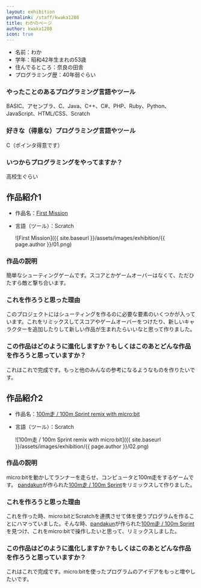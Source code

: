 ```yaml
---
layout: exhibition
permalink: /staff/kwaka1208
title: わかのページ
author: kwaka1208
icon: true
---
```

- 名前：わか
- 学年：昭和42年生まれの53歳
- 住んでるところ：奈良の田舎
- プログラミング歴：40年弱ぐらい

### やったことのあるプログラミング言語やツール

BASIC、アセンブラ、C、Java、C++、C#、PHP、Ruby、Python、JavaScript、HTML/CSS、Scratch

### 好きな（得意な）プログラミング言語やツール

C（ポインタ得意です）

### いつからプログラミングをやってますか？

高校生ぐらい

## 作品紹介1

- 作品名：[First Mission](https://scratch.mit.edu/projects/68155398/)
- 言語（ツール）：Scratch

    ![First Mission]({{ site.baseurl }}/assets/images/exhibition/{{ page.author }}/01.png)

### 作品の説明

簡単なシューティングゲームです。スコアとかゲームオーバーはなくて、ただひたすら敵と撃ち合います。

### これを作ろうと思った理由

このプロジェクトにはシューティングを作るのに必要な要素のいくつかが入っています。これをリミックスしてスコアやゲームオーバーをつけたり、新しいキャラクターを追加したりして新しい作品が生まれたらいいなと思って作りました。

### この作品はどのように進化しますか？もしくはこのあとどんな作品を作ろうと思っていますか？

これはこれで完成です。もっと他のみんなの参考になるようなものを作りたいです。

## 作品紹介2

- 作品名：[100m走 / 100m Sprint remix with micro:bit](https://scratch.mit.edu/projects/279168171/)
- 言語（ツール）：Scratch

    ![100m走 / 100m Sprint remix with micro:bit]({{ site.baseurl }}/assets/images/exhibition/{{ page.author }}/02.png)

### 作品の説明

micro:bitを動かしてランナーを走らせ、コンピュータと100m走をするゲームです。 [pandakun](https://scratch.mit.edu/users/pandakun/)が作られた[100m走 / 100m Sprint](https://scratch.mit.edu/projects/248761116)をリミックスして作りました。

### これを作ろうと思った理由

これを作った時、micro:bitとScratchを連携させて体を使うプログラムを作ることにハマっていました。そんな時、[pandakun](https://scratch.mit.edu/users/pandakun/)が作られた[100m走 / 100m Sprint](https://scratch.mit.edu/projects/248761116)を見つけ、これをmicro:bitで操作したいと思って、リミックスしました。

### この作品はどのように進化しますか？もしくはこのあとどんな作品を作ろうと思っていますか？

これはこれで完成です。micro:bitを使ったプログラムのアイデアをもっと増やしたいです。
